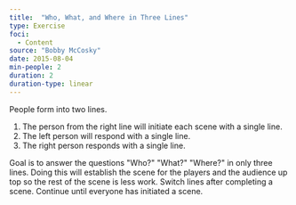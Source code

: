 ```yaml
---
title:  "Who, What, and Where in Three Lines"
type: Exercise
foci:
  - Content
source: "Bobby McCosky"
date: 2015-08-04
min-people: 2
duration: 2
duration-type: linear
---
```

People form into two lines.

1. The person from the right line will initiate each scene with a single line.
2. The left person will respond with a single line.
3. The right person responds with a single line.

Goal is to answer the questions "Who?" "What?" "Where?" in only three lines.
Doing this will establish the scene for the players and the audience up top so the rest of the scene is less work.
Switch lines after completing a scene.
Continue until everyone has initiated a scene.
